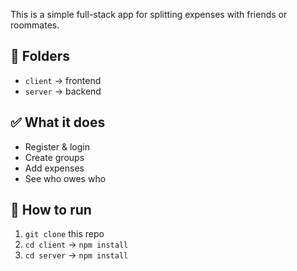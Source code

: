 This is a simple full-stack app for splitting expenses with friends or roommates.

## 📁 Folders

- `client` → frontend
- `server` → backend

## ✅ What it does

- Register & login
- Create groups
- Add expenses
- See who owes who

## 📌 How to run

1. `git clone` this repo
2. `cd client` → `npm install`
3. `cd server` → `npm install`